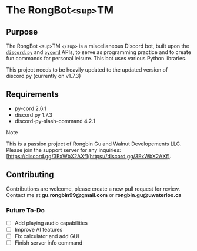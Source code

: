 # The RongBot`<sup>`TM

## Purpose

The RongBot `<sup>`TM `</sup>` is a miscellaneous Discord bot, built upon the [`discord.py`](https://discordpy.readthedocs.io/en/stable/) and [`pycord`](https://pycord.dev/) APIs, to serve as programming practice and to create fun commands for personal leisure. This bot uses various Python libraries.

This project needs to be heavily updated to the updated version of discord.py (currently on v1.7.3)

## Requirements

- py-cord 2.6.1
- discord.py 1.7.3
- discord-py-slash-command 4.2.1

> [!NOTE]
> This is a passion project of Rongbin Gu and Walnut Developements LLC. Please join the support server for any inquiries: [https://discord.gg/3ExWbX2AXf](https://discord.gg/3ExWbX2AXf).

## Contributing

Contributions are welcome, please create a new pull request for review. Contact me at __gu.rongbin99@gmail.com__ or __rongbin.gu@uwaterloo.ca__

### Future To-Do

- [ ] Add playing audio capabilities
- [ ] Improve AI features
- [ ] Fix calculator and add GUI
- [ ] Finish server info command

